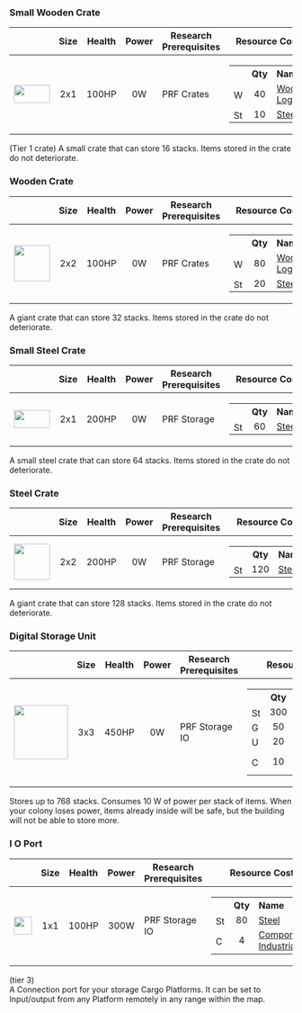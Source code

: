 ### Small Wooden Crate

|   | Size | Health | Power | Research Prerequisites | Resource Cost |
| - | ---- | ------ | ------------- | ---------------------- | ------------- |
| <img src="https://github.com/zymex22/Project-RimFactory-Revived/blob/master/Textures/Storage/Wood_Crate6.png?raw=true" width="64" height="32" /> | <div align="center">2x1</div> | <div align="center">100HP</div> | <div align="center">0W</div> | PRF Crates | <table frame="box" border="0" cellspacing="0" cellpadding="0"><tr><th>&nbsp;</th><th align="center">Qty</th><th align="left">Name</th></tr><tr><td><img src="https://rimworldwiki.com/images/d/df/Wood.png" width="16" alt="Wood Log" /></td><td align="center">40</td><td align="left"><a href="https://rimworldwiki.com/wiki/Wood">Wood Log</a></td></tr><tr><td><img src="https://rimworldwiki.com/images/c/c9/Steel.png" width="16" alt="Steel" /></td><td align="center">10</td><td align="left"><a href="https://rimworldwiki.com/wiki/Steel">Steel</a></td></tr></table> |

(Tier 1 crate) A small crate that can store 16 stacks. Items stored in the crate do not deteriorate.

### Wooden Crate

|   | Size | Health | Power | Research Prerequisites | Resource Cost |
| - | ---- | ------ | ------------- | ---------------------- | ------------- |
| <img src="https://github.com/zymex22/Project-RimFactory-Revived/blob/master/Textures/Storage/Wood_Crate6.png?raw=true" width="64" height="64" /> | <div align="center">2x2</div> | <div align="center">100HP</div> | <div align="center">0W</div> | PRF Crates | <table frame="box" border="0" cellspacing="0" cellpadding="0"><tr><th>&nbsp;</th><th align="center">Qty</th><th align="left">Name</th></tr><tr><td><img src="https://rimworldwiki.com/images/d/df/Wood.png" width="16" alt="Wood Log" /></td><td align="center">80</td><td align="left"><a href="https://rimworldwiki.com/wiki/Wood">Wood Log</a></td></tr><tr><td><img src="https://rimworldwiki.com/images/c/c9/Steel.png" width="16" alt="Steel" /></td><td align="center">20</td><td align="left"><a href="https://rimworldwiki.com/wiki/Steel">Steel</a></td></tr></table> |

A giant crate that can store 32 stacks. Items stored in the crate do not deteriorate.

### Small Steel Crate

|   | Size | Health | Power | Research Prerequisites | Resource Cost |
| - | ---- | ------ | ------------- | ---------------------- | ------------- |
| <img src="https://github.com/zymex22/Project-RimFactory-Revived/blob/master/Textures/Storage/Steel_Crate.png?raw=true" width="64" height="32" /> | <div align="center">2x1</div> | <div align="center">200HP</div> | <div align="center">0W</div> | PRF Storage | <table frame="box" border="0" cellspacing="0" cellpadding="0"><tr><th>&nbsp;</th><th align="center">Qty</th><th align="left">Name</th></tr><tr><td><img src="https://rimworldwiki.com/images/c/c9/Steel.png" width="16" alt="Steel" /></td><td align="center">60</td><td align="left"><a href="https://rimworldwiki.com/wiki/Steel">Steel</a></td></tr></table> |

A small steel crate that can store 64 stacks. Items stored in the crate do not deteriorate.

### Steel Crate

|   | Size | Health | Power | Research Prerequisites | Resource Cost |
| - | ---- | ------ | ------------- | ---------------------- | ------------- |
| <img src="https://github.com/zymex22/Project-RimFactory-Revived/blob/master/Textures/Storage/Steel_Crate.png?raw=true" width="64" height="64" /> | <div align="center">2x2</div> | <div align="center">200HP</div> | <div align="center">0W</div> | PRF Storage | <table frame="box" border="0" cellspacing="0" cellpadding="0"><tr><th>&nbsp;</th><th align="center">Qty</th><th align="left">Name</th></tr><tr><td><img src="https://rimworldwiki.com/images/c/c9/Steel.png" width="16" alt="Steel" /></td><td align="center">120</td><td align="left"><a href="https://rimworldwiki.com/wiki/Steel">Steel</a></td></tr></table> |

A giant crate that can store 128 stacks. Items stored in the crate do not deteriorate.

### Digital Storage Unit

|   | Size | Health | Power | Research Prerequisites | Resource Cost |
| - | ---- | ------ | ------------- | ---------------------- | ------------- |
| <img src="https://github.com/zymex22/Project-RimFactory-Revived/blob/master/Textures/Storage/CargoPlatform.png?raw=true" width="96" height="96" /> | <div align="center">3x3</div> | <div align="center">450HP</div> | <div align="center">0W</div> | PRF Storage IO | <table frame="box" border="0" cellspacing="0" cellpadding="0"><tr><th>&nbsp;</th><th align="center">Qty</th><th align="left">Name</th></tr><tr><td><img src="https://rimworldwiki.com/images/c/c9/Steel.png" width="16" alt="Steel" /></td><td align="center">300</td><td align="left"><a href="https://rimworldwiki.com/wiki/Steel">Steel</a></td></tr><tr><td><img src="https://rimworldwiki.com/images/1/10/Gold.png" width="16" alt="Gold" /></td><td align="center">50</td><td align="left"><a href="https://rimworldwiki.com/wiki/Gold">Gold</a></td></tr><tr><td><img src="https://rimworldwiki.com/images/3/31/Uranium.png" width="16" alt="Uranium" /></td><td align="center">20</td><td align="left"><a href="https://rimworldwiki.com/wiki/Uranium">Uranium</a></td></tr><tr><td><img src="https://rimworldwiki.com/images/4/40/Component.png" width="16" alt="Component Industrial" /></td><td align="center">10</td><td align="left"><a href="https://rimworldwiki.com/wiki/Component">Component Industrial</a></td></tr></table> |

Stores up to 768 stacks. Consumes 10 W of power per stack of items. When your colony loses power, items already inside will be safe, but the building will not be able to store more.

### I O Port

|   | Size | Health | Power | Research Prerequisites | Resource Cost |
| - | ---- | ------ | ------------- | ---------------------- | ------------- |
| <img src="https://github.com/zymex22/Project-RimFactory-Revived/blob/master/Textures/Storage/IO_Port.png?raw=true" width="32" height="32" /> | <div align="center">1x1</div> | <div align="center">100HP</div> | <div align="center">300W</div> | PRF Storage IO | <table frame="box" border="0" cellspacing="0" cellpadding="0"><tr><th>&nbsp;</th><th align="center">Qty</th><th align="left">Name</th></tr><tr><td><img src="https://rimworldwiki.com/images/c/c9/Steel.png" width="16" alt="Steel" /></td><td align="center">80</td><td align="left"><a href="https://rimworldwiki.com/wiki/Steel">Steel</a></td></tr><tr><td><img src="https://rimworldwiki.com/images/4/40/Component.png" width="16" alt="Component Industrial" /></td><td align="center">4</td><td align="left"><a href="https://rimworldwiki.com/wiki/Component">Component Industrial</a></td></tr></table> |

(tier 3) <br /> A Connection port for your storage Cargo Platforms. It can be set to Input/output from any Platform remotely in any range within the map.

